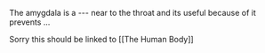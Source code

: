  The amygdala is a --- near to the throat and its useful because of it prevents ...

Sorry this should be linked to [[The Human Body]]